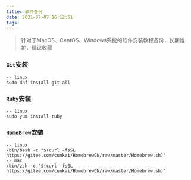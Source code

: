 ```yaml
---
title: 软件备份
date: 2021-07-07 16:12:51
tags:
---
```


>   针对于MacOS、CentOS、Windows系统的软件安装教程备份，长期维护，建议收藏

<!--more-->

### `Git`安装

```shell
-- linux
sudo dnf install git-all
```

### `Ruby`安装

```shell
-- linux
sudo yum install ruby
```

### `HomeBrew`安装

```shell
-- linux
/bin/bash -c "$(curl -fsSL https://gitee.com/cunkai/HomebrewCN/raw/master/Homebrew.sh)"
-- mac
/bin/zsh -c "$(curl -fsSL https://gitee.com/cunkai/HomebrewCN/raw/master/Homebrew.sh)"
```
